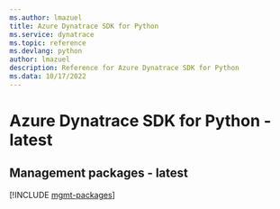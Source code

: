 ```yaml
---
ms.author: lmazuel
title: Azure Dynatrace SDK for Python
ms.service: dynatrace
ms.topic: reference
ms.devlang: python
author: lmazuel
description: Reference for Azure Dynatrace SDK for Python
ms.data: 10/17/2022
---
```

# Azure Dynatrace SDK for Python - latest

## Management packages - latest
[!INCLUDE [mgmt-packages](dynatrace-mgmt-index.md)]